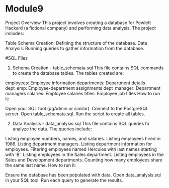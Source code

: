 # Module9

Project Overview
This project involves creating a database for Pewlett Hackard (a fictional company) and performing data analysis. The project includes:

Table Schema Creation: Defining the structure of the database.
Data Analysis: Running queries to gather information from the database.

#SQL Files
1. Schema Creation - table_schemata.sql
This file contains SQL commands to create the database tables. The tables created are:

employees: Employee information
departments: Department details
dept_emp: Employee-department assignments
dept_manager: Department managers
salaries: Employee salaries
titles: Employee job titles
How to run it:

Open your SQL tool (pgAdmin or similar).
Connect to the PostgreSQL server.
Open table_schemata.sql.
Run the script to create all tables.

2. Data Analysis - data_analysis.sql
This file contains SQL queries to analyze the data. The queries include:

Listing employee numbers, names, and salaries.
Listing employees hired in 1986.
Listing department managers.
Listing department information for employees.
Filtering employees named Hercules with last names starting with 'B'.
Listing employees in the Sales department.
Listing employees in the Sales and Development departments.
Counting how many employees share the same last name.
How to run it:

Ensure the database has been populated with data.
Open data_analysis.sql in your SQL tool.
Run each query to generate the results.
